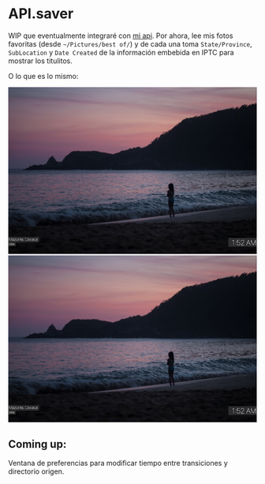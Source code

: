 # API.saver

WIP que eventualmente integraré con [mi api](/unRob/api.rob.mx). Por ahora, lee mis fotos favoritas (desde `~/Pictures/best of/`) y de cada una toma `State/Province`, `SubLocation` y `Date Created` de la información embebida en IPTC para mostrar los titulitos.

O lo que es lo mismo:

![HOW IPTC](https://github.com/unRob/api.saver/blob/master/screenshots/1.jpg)
![MUCH WIP](https://github.com/unRob/api.saver/blob/master/screenshots/1.jpg)

## Coming up:

Ventana de preferencias para modificar tiempo entre transiciones y directorio origen.